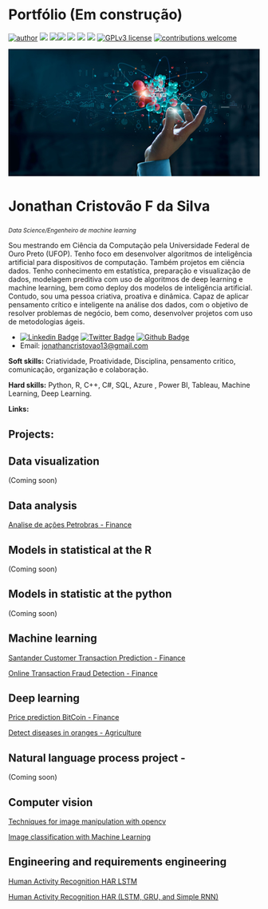 # Portfólio (Em construção)

[![author](https://img.shields.io/badge/author-JonathanCristovao-red.svg)](https://www.linkedin.com/in/rafael-gallo-986a73150/) [![](https://img.shields.io/badge/python-3.7+-blue.svg)](https://www.python.org/downloads/release/python-365/) [![](https://img.shields.io/badge/R-4.0.3+-Red.svg)](https://www.r-project.org/)[![](https://img.shields.io/badge/SQL-blue.svg)]() [![](https://img.shields.io/badge/SQLite-blue.svg)](https://www.sqlite.org/index.html) [![](https://img.shields.io/badge/Pandas-blue.svg)](https://pandas.pydata.org/) [![](https://img.shields.io/badge/Tensorflow-GPU-orange.svg)](https://www.tensorflow.org/install?hl=pt-br) [![GPLv3 license](https://img.shields.io/badge/License-GPLv3-blue.svg)](http://perso.crans.org/besson/LICENSE.html) [![contributions welcome](https://img.shields.io/badge/contributions-welcome-brightgreen.svg?style=flat)](https://github.com/rafaelgallo/data_science/issues)

<p align="center">
  <img src="banner.jpg" >
</p>

# Jonathan Cristovão F da Silva
<sub>*Data Science/Engenheiro de machine learning*</sub>

Sou mestrando em Ciência da Computação pela Universidade Federal de Ouro Preto (UFOP). Tenho foco em desenvolver algoritmos de inteligência artificial para dispositivos de computação. Também projetos em ciência dados. Tenho conhecimento em estatística, preparação e visualização de dados, modelagem preditiva com uso de algoritmos de deep learning e machine learning, bem como deploy dos modelos de inteligência artificial. Contudo, sou uma pessoa criativa, proativa e dinâmica. Capaz de aplicar pensamento crítico e inteligente na análise dos dados, com o objetivo de resolver problemas de negócio, bem como, desenvolver projetos com uso de metodologias ágeis.
* [![Linkedin Badge](https://img.shields.io/badge/-LinkedIn-blue?style=flat&logo=LinkedIn&logoColor=white)](https://www.linkedin.com/in/jonathan-cristovao)  [![Twitter Badge](https://img.shields.io/badge/-Twitter-blue?style=flat&logo=Twitter&logoColor=white)](https://twitter.com/Jonatha97360565)  [![Github Badge](https://img.shields.io/badge/-Github-000?style=flat-square&logo=Github&logoColor=white&link=https://github.com/JonathanCristovao)](https://github.com/JonathanCristovao) 
* Email: jonathancristovao13@gmail.com   


**Soft skills:** Criatividade, Proatividade, Disciplina, pensamento critico, comunicação, organização e colaboração.

**Hard skills:** Python, R, C++, C#, SQL, Azure , Power BI, Tableau, Machine Learning, Deep Learning.


**Links:**

## Projects:

## Data visualization

(Coming soon)

## Data analysis

[Analise de ações Petrobras - Finance](https://github.com/JonathanCristovao/analise-de-acoes-Petrobras-PETR4.SA)

## Models in statistical at the R
(Coming soon)

## Models in statistic at the python
(Coming soon)

## Machine learning 
[Santander Customer Transaction Prediction - Finance](https://github.com/JonathanCristovao/Santander-Customer-Transaction-Prediction)

[Online Transaction Fraud Detection - Finance](https://github.com/JonathanCristovao/Fraud-Detection)

## Deep learning 

[Price prediction BitCoin - Finance](https://github.com/JonathanCristovao/Bitcoin-Historical-Data-RNN-LSTM)

[Detect diseases in oranges - Agriculture](https://github.com/JonathanCristovao/Multi-class-image-classification-mobilenet)


## Natural language process project -
(Coming soon) 

## Computer vision
[Techniques for image manipulation with opencv](https://github.com/JonathanCristovao/Computer-Vision-Python-OpenCV)

[Image classification with Machine Learning](https://github.com/JonathanCristovao/Bootcamp-Unimed-BH-Ciencia-de-Dados-DiO/tree/main/machine-learning)

## Engineering and requirements engineering

[Human Activity Recognition HAR LSTM](https://github.com/JonathanCristovao/Human-Activity-Recognition-HAR-LSTM)

[Human Activity Recognition HAR (LSTM, GRU, and Simple RNN)](https://github.com/JonathanCristovao/LSTM_GRU_RNN_human-activity-recognition)

